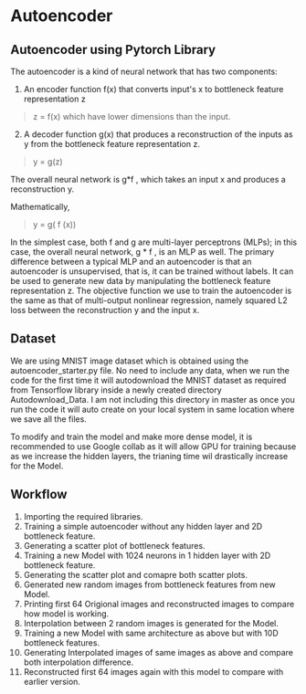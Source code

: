 Autoencoder
==========

## Autoencoder using Pytorch Library 

The autoencoder is a kind of neural network that has two components: 
1. An encoder function f(x) that converts input's x to bottleneck feature representation z 
  > z = f(x)
  which have lower dimensions than the input.
2. A decoder function g(x) that produces a reconstruction of the inputs as y from the bottleneck feature representation z.
  > y = g(z)

The overall neural network is g*f , which takes an input x and produces a reconstruction y. 

Mathematically,
  >y = g( f (x))

In the simplest case, both f and g are multi-layer perceptrons (MLPs); in this case, the overall
neural network, g * f , is an MLP as well. The primary difference between a typical MLP and
an autoencoder is that an autoencoder is unsupervised, that is, it can be trained without labels.
It can be used to generate new data by manipulating the bottleneck feature representation z. 
The objective function we use to train the autoencoder is the same as that of multi-output nonlinear regression, 
namely squared L2 loss between the reconstruction y and the input x.

## Dataset

We are using MNIST image dataset which is obtained using the autoencoder_starter.py file. 
No need to include any data, when we run the code for the first time it will autodownload 
the MNIST dataset as required from Tensorflow library inside a newly created directory Autodownload_Data.
I am not including this directory in master as once you run the code it will auto create on your local system in same
location where we save all the files. 

To modify and train the model and make more dense model, it is recommended to use Google collab as it will allow GPU
for training because as we increase the hidden layers, the trianing time wil drastically increase for the Model. 

## Workflow

1. Importing the required libraries.  
3. Training a simple autoencoder without any hidden layer and 2D bottleneck feature.
4. Generating a scatter plot of bottleneck features.
5. Training a new Model with 1024 neurons in 1 hidden layer with 2D bottleneck feature.
6. Generating the scatter plot and comapre both scatter plots.
7. Generated new random images from bottleneck features from new Model.
8. Printing first 64 Origional images and reconstructed images to compare how model is working.
9. Interpolation between 2 random images is generated for the Model.
10. Training a new Model with same architecture as above but with 10D bottleneck features.
11. Generating Interpolated images of same images as above and compare both interpolation difference.
12. Reconstructed first 64 images again with this model to compare with earlier version. 

